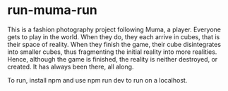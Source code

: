 # run-muma-run

This is a fashion photography project following Muma, a player. 
Everyone gets to play in the world. 
When they do, they each arrive in cubes, that is their space of reality.
When they finish the game, their cube disintegrates into smaller cubes, thus fragmenting the initial reality into more realities.
Hence, although the game is finished, the reality is neither destroyed, or created. 
It has always been there, all along.


To run, install npm and use npm run dev to run on a localhost. 
